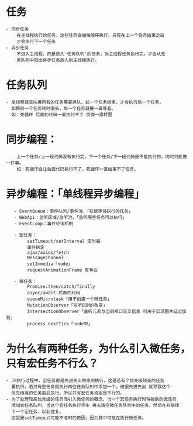 
# 任务
    - 同步任务
        在主线程执行的任务，这些任务会被按顺序执行，只有在上一个任务结束之后
        才会执行下一个任务
    - 异步任务
        不进入主线程，而是进入'任务队列'的任务，当主线程任务执行完，才会从任
        务队列中取出异步任务放入到主线程执行。

# 任务队列
    - 单线程就意味着所有的任务需要排队，前一个任务结束，才会执行后一个任务，
      如果前一个任务耗时很长，后一个任务就要一直等着。
      如：死循环 后面的代码一直执行不了 页面一直转圈     


# 同步编程：
        上一个任务/上一段代码没有执行完，下一个任务/下一段代码是不能执行的，同时只能做一件事。
        如：死循环会让后面代码执行不了，死循环一直结束不了任务。

# 异步编程：「单线程异步编程」
       - EventQueue：事件队列/事件池，「存放等待执行的任务」
       - WebApi：监听区域/监听池，「监听哪些任务可以执行」
       - EventLoop：事件轮询机制

       - 宏任务：
            setTimeout/setInterval 定时器
            事件绑定
            ajax/axios/fetch
            MessageChannel
            setImmedia「node」
            requestAnimationFrame 有争议

       - 微任务：
            Promise.then/catch/finally
            async/await 后面的代码
            queueMicrotask「用于创建一个微任务」
            MutationObserver「监听DOM的改变」
            IntersectionObserver「监听元素与当前视口交叉信息 可用于实现图片延迟加载」
            process.nextTick「node中」

# 为什么有两种任务，为什么引入微任务，只有宏任务不行么？
    - JS执行过程中，宏任务都是先进先出的原则执行，这是若有个优先级较高的任务
      要执行，若只有宏任务就执行再往任务队列中添加一个，根据先进先出 就导致这个
      优先级高的任务最后执行。所以只有宏任务肯定是不行的。
    - 为了处理较高优先级的任务而引入微任务的概念，当一个宏任务执行时将碰到的微任务
      添加到任务队列，当这个宏任务执行完毕 再去清空微任务队列中的任务，然后在开继续
      下一个宏任务，以此往复。
      这就是setTimeout可能不准时的原因，因为其中可能在执行微任务。  